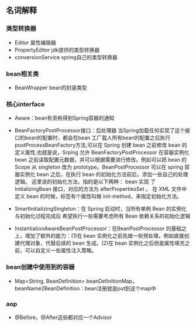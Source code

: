 ## 名词解释
### 类型转换器
- Editor 属性编辑器 
- PropertyEditor jdk提供的类型转换器 
- conversionService spring自己的类型转换器

### bean相关类
- BeanWrapper bean的封装类型

### 核心interface
- Aware：bean有资格得到Spring容器的通知
- BeanFactoryPostProcessor接口：后处理器 当Spring加载任何实现了这个接口的bean的配置时，都会在bean 工厂载人所有bean的配置之后执行postProcessBeanFactory方法,可以在 Spring 创建 bean 之前修改 bean 的定义属性,也就是说，Srping 允许 BeanFactoryPostProcessor 在容器实例化 bean 之前读取配置元数据，并可以根据需要进行修改。例如可以把 bean 的 Scope 从 singleton 改为 prototype。BeanPostProcessor 可以在 spring 容器实例化 bean 之后，在执行 bean 的初始化方法前后，添加一些自己的处理逻辑。 这里说的初始化方法，指的是以下两种：
bean 实现 了 InitializingBean 接口，对应的方法为 afterPropertiesSet 。
在 XML 文件中定义 bean 的时候，<bean>标签有个属性叫做 init-method，来指定初始化方法。

- SmartInitializingSingleton：在 Spring 启动时，当所有单例 Bean 的实例化与初始化过程完成后 希望执行一些需要考虑所有 Bean 依赖关系的初始化逻辑

- InstantiationAwareBeanPostProcessor：在BeanPostProcessor 的基础之上，增加了额外的能力：(1)在 bean 实例化之前先做一些预处理，例如直接创建代理对象，代替后续的 bean 生成。(2)在 bean 实例化之后但是属性填充之前，可以自定义一些属性注入策略。

### bean创建中使用到的容器
- Map<String, BeanDefinition> beanDefinitionMap，beanName2BeanDefinition：bean注册就是put到这个map中

### aop
- @Before，@After这些都对应一个Advisor
